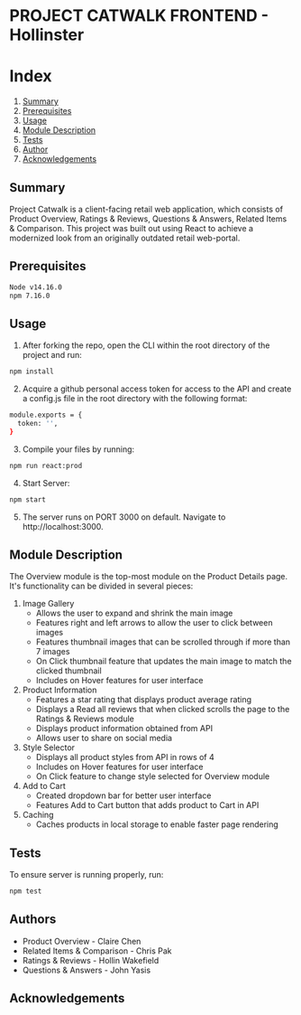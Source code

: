 # PROJECT CATWALK FRONTEND - Hollinster

# Index
<ol>
    <li><a href="#Summary">Summary</a></li>
    <li><a href="#Prerequisites">Prerequisites</a></li>
    <li><a href="#Usage">Usage</a></li>
    <li><a href="#Module-Description">Module Description</a></li>
    <li><a href="#Tests">Tests</a></li>
    <li><a href="#Author">Author</a></li>
    <li><a href="#Acknowledgements">Acknowledgements</a></li>
</ol>

## Summary
Project Catwalk is a client-facing retail web application, which consists of Product Overview, Ratings & Reviews, Questions & Answers, Related Items & Comparison. This project was built out using React to achieve a modernized look from an originally outdated retail web-portal.

## Prerequisites
```sh
Node v14.16.0
npm 7.16.0
```

## Usage
1. After forking the repo, open the CLI within the root directory of the project and run:
```sh
npm install
```
2. Acquire a github personal access token for access to the API and create a config.js file in the root directory with the following format:
```sh
module.exports = {
  token: '',
}
```
3. Compile your files by running:
```sh
npm run react:prod
```
4. Start Server:
```sh
npm start
```
5. The server runs on PORT 3000 on default. Navigate to http://localhost:3000.

## Module Description
The Overview module is the top-most module on the Product Details page. It's functionality can be divided in several pieces:
1. Image Gallery
   - Allows the user to expand and shrink the main image
   - Features right and left arrows to allow the user to click between images
   - Features thumbnail images that can be scrolled through if more than 7 images
   - On Click thumbnail feature that updates the main image to match the clicked thumbnail
   - Includes on Hover features for user interface
2. Product Information
   - Features a star rating that displays product average rating
   - Displays a Read all reviews that when clicked scrolls the page to the Ratings & Reviews module
   - Displays product information obtained from API
   - Allows user to share on social media
3. Style Selector
   - Displays all product styles from API in rows of 4
   - Includes on Hover features for user interface
   - On Click feature to change style selected for Overview module
4. Add to Cart
   - Created dropdown bar for better user interface
   - Features Add to Cart button that adds product to Cart in API
6. Caching
   - Caches products in local storage to enable faster page rendering

## Tests
To ensure server is running properly, run:
```sh
npm test
```
## Authors
- Product Overview - Claire Chen
- Related Items & Comparison - Chris Pak
- Ratings & Reviews - Hollin Wakefield
- Questions & Answers - John Yasis


## Acknowledgements




